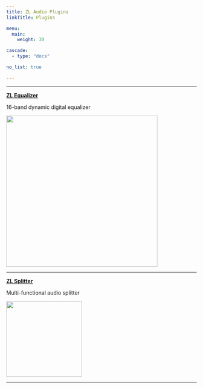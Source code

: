 ```yaml
---
title: ZL Audio Plugins
linkTitle: Plugins

menu:
  main:
    weight: 30

cascade:
  - type: "docs"

no_list: true

---
```


___

**[ZL Equalizer](/plugins/zlequalizer)**

16-band dynamic digital equalizer

<img src="/images/zlequalizer/dark_crop.png" style="height:400px; max-width: 100%; width: auto" />

___

**[ZL Splitter](/plugins/zlsplitter)**

Multi-functional audio splitter

<img src="/images/zlsplitter/dark_crop.png" style="height:200px; max-width: 100%; width: auto"/>

___
